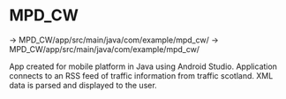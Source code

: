 # MPD_CW
 -> MPD_CW/app/src/main/java/com/example/mpd_cw/
 -> MPD_CW/app/src/main/java/com/example/mpd_cw/

App created for mobile platform in Java using Android Studio. 
Application connects to an RSS feed of traffic information from traffic scotland. XML data is parsed and displayed to the user.
